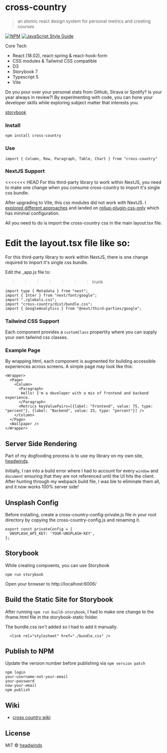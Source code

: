 # cross-country

> an atomic react design system for personal metrics and creating courses

[![NPM](https://img.shields.io/npm/v/cross-country.svg)](https://www.npmjs.com/package/cross-country) [![JavaScript Style Guide](https://img.shields.io/badge/code_style-standard-brightgreen.svg)](https://standardjs.com)

Core Tech

- React (18.02), react-spring & react-hook-form
- CSS modules & Tailwind CSS compatible
- D3
- Storybook 7
- Typescript 5
- Vite 

Do you pour over your personal stats from Github, Strava or Spotify? Is your year always in review?! By experimenting with code, you can hone your developer skills while exploring subject matter that interests you. 

[storybook](https://cross-country-storybook.vercel.app/)

### Install

```
npm install cross-country
```

### Use

```
import { Column, Row, Paragraph, Table, Chart } from "cross-country"
```

### NextJS Support

<<<<<<< HEAD
For this third-party library to work within NextJS, you need to make one change when you consume cross-country to import it's single css bundle.

After upgrading to Vite, this css modules did not work with NextJS. I [explored different approaches](https://dev.to/headwinds/comment/2bel0) and landed on [rollup-plugin-css-only](https://www.npmjs.com/package/rollup-plugin-css-only) which has minimal configuration. 

All you need to do is import the cross-country css in the main layout.tsx file.

Edit the layout.tsx file like so:
=======
For this third-party library to work within NextJS, there is one change required to import it's single css bundle.

Edit the _app.js file to:

>>>>>>> trunk
```
import type { Metadata } from "next";
import { Inter } from "next/font/google";
import "./globals.css";
import "cross-country/dist/bundle.css";
import { GoogleAnalytics } from "@next/third-parties/google";
```

### Tailwind CSS Support 

Each component provides a `customClass` propertity where you can supply your own tailwind css classes.

### Example Page 

By wrapping html, each component is augmented for building accessible experiences across screens. A simple page may look like this:

```
<Wrapper>
  <Page>
    <Column>
      <Paragraph>
       Hello! I'm a developer with a mix of frontend and backend experience.
      </Paragraph>
      <Metrics keyValuePairs=[{label: "Frontend", value: 75, type: "percent"}, {label: "Backend", value: 25, type: "percent"}] />
    </Column>
  </Page>
  <Wallpaper />
</Wrapper>
```

## Server Side Rendering

Part of my dogfooding process is to use my library on my own site, [headwinds](https://headwinds.vercel.app).

Initially, I ran into a build error where I had to account for every `window` and `document` ensuring that they are not referenced until the UI hits the client. After hunting through my webpack build file, I was ble to eliminate them all, and it now works 100% server side!

## Unsplash Config

Before installing, create a cross-country-config-private.js file in your root directory by copying the cross-country-config.js and renaming it.

```
export const privateConfig = {
  UNSPLASH_API_KEY: 'YOUR-UNSPLASH-KEY',
};
```

## Storybook 


While creating compoents, you can use Storybook

```
npm run storybook
```

Open your browser to http://localhost:6006/

## Build the Static Site for Storybook

After running `npm run build-storybook`, I had to make one change to the iframe.html file in the storybook-static folder. 

The bundle.css isn't added so I had to add it manually. 

```
  <link rel="stylesheet" href="./bundle.css" />
```

## Publish to NPM

Update the version number before publishing via `npm version patch`

```
npm login
your-username-not-your-email
your-password
now-your-email
npm publish
```

## Wiki

- [cross country wiki](https://github.com/headwinds/cross-country/wiki)

## License

MIT © [headwinds](https://github.com/headwinds)
